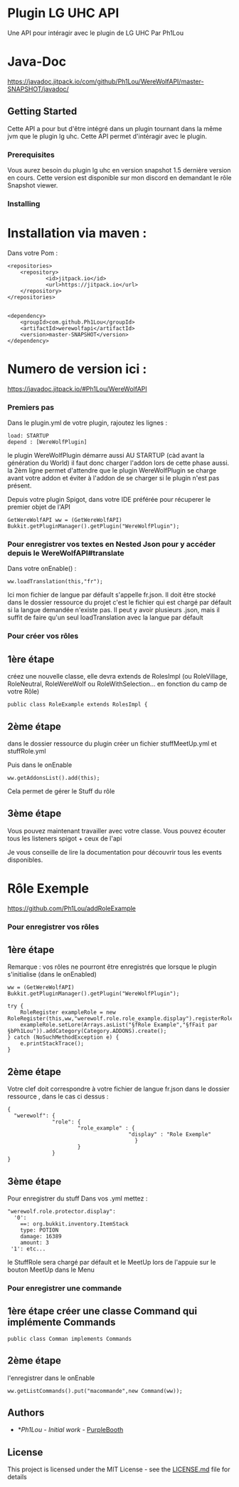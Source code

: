 # Plugin LG UHC API

Une API pour intéragir avec le plugin de LG UHC Par Ph1Lou

# Java-Doc
<https://javadoc.jitpack.io/com/github/Ph1Lou/WereWolfAPI/master-SNAPSHOT/javadoc/>

## Getting Started

Cette API a pour but d'être intégré dans un plugin tournant dans la même jvm que le plugin lg uhc. Cette API permet d'intéragir avec le plugin.

### Prerequisites
Vous aurez besoin du plugin lg uhc en version snapshot 1.5 dernière version en cours. Cette version est disponible sur mon discord en demandant le rôle Snapshot viewer.



### Installing

# Installation via maven :

Dans votre Pom :

```
<repositories>
	<repository>
		    <id>jitpack.io</id>
		    <url>https://jitpack.io</url>
	</repository>
</repositories>
 
 
<dependency>
	<groupId>com.github.Ph1Lou</groupId>
	<artifactId>werewolfapi</artifactId>
	<version>master-SNAPSHOT</version>
</dependency>

```

# Numero de version ici :

<https://javadoc.jitpack.io/#Ph1Lou/WereWolfAPI>

### Premiers pas

Dans le plugin.yml de votre plugin, rajoutez les lignes :
```
load: STARTUP
depend : [WereWolfPlugin]
```
le plugin WereWolfPlugin démarre aussi AU STARTUP (càd avant la génération du World) il faut donc charger l'addon lors de cette phase aussi.
la 2èm ligne permet d'attendre que le plugin WereWolfPlugin se charge avant votre addon et éviter à l'addon de se charger si le plugin n'est pas présent.


Depuis votre plugin Spigot, dans votre IDE préférée pour récuperer le premier objet de l'API

```
GetWereWolfAPI ww = (GetWereWolfAPI) Bukkit.getPluginManager().getPlugin("WereWolfPlugin");
```

### Pour enregistrer vos textes en Nested Json pour y accéder depuis le WereWolfAPI#translate


Dans votre onEnable() :
```
ww.loadTranslation(this,"fr");
```
Ici mon fichier de langue par défault s'appelle fr.json. Il doit être stocké dans le dossier ressource du projet c'est le fichier qui est chargé par défault si la langue demandée n'existe pas. Il peut y avoir plusieurs .json, mais il suffit de faire qu'un seul loadTranslation avec la langue par défault

### Pour créer vos rôles

## 1ère étape 

créez une nouvelle classe, elle devra extends de RolesImpl (ou RoleVillage, RoleNeutral, RoleWereWolf ou RoleWithSelection... en fonction du camp de votre Rôle)
```
public class RoleExample extends RolesImpl {
```

## 2ème étape

dans le dossier ressource du plugin créer un fichier stuffMeetUp.yml et stuffRole.yml
 
Puis dans le onEnable
```
ww.getAddonsList().add(this);
```

Cela permet de gérer le Stuff du rôle

## 3ème étape

Vous pouvez maintenant travailler avec votre classe. Vous pouvez écouter tous les listeners spigot + ceux de l'api

Je vous conseille de lire la documentation pour découvrir tous les events disponibles.

# Rôle Exemple

<https://github.com/Ph1Lou/addRoleExample>



### Pour enregistrer vos rôles

## 1ère étape

Remarque : vos rôles ne pourront être enregistrés que lorsque le plugin s'initialise (dans le onEnabled)

```
ww = (GetWereWolfAPI) Bukkit.getPluginManager().getPlugin("WereWolfPlugin");

try {
    RoleRegister exampleRole = new RoleRegister(this,ww,"werewolf.role.role_example.display").registerRole(RoleExample.class);
    exampleRole.setLore(Arrays.asList("§fRole Example","§fFait par §bPh1Lou")).addCategory(Category.ADDONS).create();
} catch (NoSuchMethodException e) {
    e.printStackTrace();  
}               
```
## 2ème étape

Votre clef doit correspondre à votre fichier de langue fr.json dans le dossier ressource , dans le cas ci dessus :
```
{
  "werewolf": {
              "role": {
                      "role_example" : {
                                      "display" : "Role Exemple"
                                        }
                      }
              }
}
```

## 3ème étape

Pour enregistrer du stuff
Dans vos .yml mettez :

```
"werewolf.role.protector.display":
  '0':
    ==: org.bukkit.inventory.ItemStack
    type: POTION
    damage: 16389
    amount: 3
 '1': etc...
```

le StuffRole sera chargé par défault et le MeetUp lors de l'appuie sur le bouton MeetUp dans le Menu


### Pour enregistrer une commande

## 1ère étape créer une classe Command qui implémente Commands 
```
public class Comman implements Commands 
```

## 2ème étape

l'enregistrer dans le onEnable
```
ww.getListCommands().put("macommande",new Command(ww));
```

## Authors

* **Ph1Lou* - *Initial work* - [PurpleBooth](https://github.com/Ph1Lou)


## License

This project is licensed under the MIT License - see the [LICENSE.md](LICENSE.md) file for details



